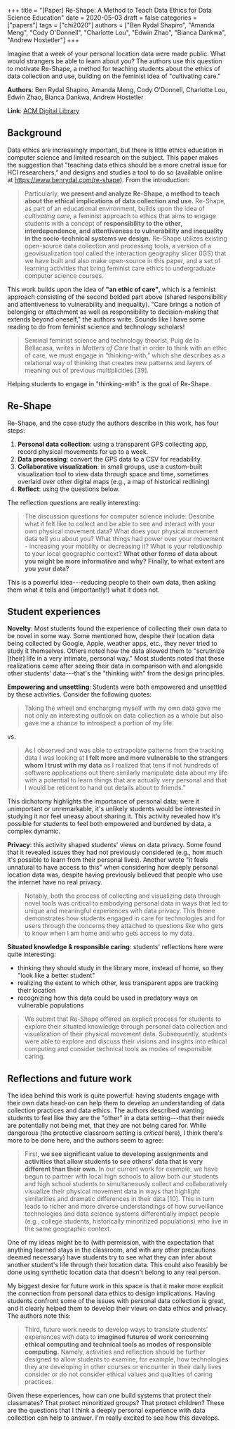 +++
title = "[Paper] Re-Shape: A Method to Teach Data Ethics for Data Science Education"
date = 2020-05-03
draft = false
categories = ["papers"]
tags = ["chi2020"]
authors = ["Ben Rydal Shapiro", "Amanda Meng", "Cody O'Donnell", "Charlotte Lou", "Edwin Zhao", "Bianca Dankwa", "Andrew Hostetler"]
+++

Imagine that a week of your personal location data were made public. What would strangers be able to learn about you? The authors use this question to motivate Re-Shape, a method for teaching students about the ethics of data collection and use, building on the feminist idea of "cultivating care."

<!--more-->

**Authors**: Ben Rydal Shapiro, Amanda Meng, Cody O'Donnell, Charlotte Lou, Edwin Zhao, Bianca Dankwa, Andrew Hostetler

**Link**: [ACM Digital Library](https://dl.acm.org/doi/abs/10.1145/3313831.3376251)

## Background
Data ethics are increasingly important, but there is little ethics education in computer science and limited research on the subject. This paper makes the suggestion that "teaching data ethics should be a more cnetral issue for HCI researchers," and designs and studies a tool to do so (available online at https://www.benrydal.com/re-shape). From the introduction:

> Particularly, **we present and analyze Re-Shape, a method to teach about the ethical implications of data collection and use.** Re-Shape, as part of an educational environment, builds upon the idea of *cultivating care*, a feminist approach to ethics that aims to engage students with a concept of **responsibility to the other, interdependence, and attentiveness to vulnerability and inequality in the socio-technical systems we design.** Re-Shape utilizes existing open-source data collection and processing tools, a version of a geovisualization tool called the interaction geography slicer (IGS) that we have built and also make open-source in this paper, and a set of learning activities that bring feminist care ethics to undergraduate computer science courses.

This work builds upon the idea of **"an ethic of care"**, which is a feminist approach consisting of the second bolded part above (shared responsibility and attentiveness to vulnerability and inequality). "Care brings a notion of belonging or attachment as well as responsibility to decision-making that extends beyond oneself," the authors write. Sounds like I have some reading to do from feminist science and technology scholars!

> Seminal feminist science and technology theorist, Puig de la Bellacasa, writes in *Matters of Care* that in order to think with an ethic of care, we must engage in “thinking-with,” which she describes as a relational way of thinking that creates new patterns and layers of meaning out of previous multiplicities [39].

Helping students to engage in "thinking-with" is the goal of Re-Shape.


## Re-Shape
Re-Shape, and the case study the authors describe in this work, has four steps:

 1. **Personal data collection**: using a transparent GPS collecting app, record physical movements for up to a week.
 2. **Data processing**: convert the GPS data to a CSV for readability.
 3. **Collaborative visualization**: in small groups, use a custom-built visualization tool to view data through space and time, sometimes overlaid over other digital maps (e.g., a map of historical redlining)
 4. **Reflect**: using the questions below.

The reflection questions are really interesting:

 > The discussion questions for computer science include: Describe what it felt like to collect and be able to see and interact with your own physical movement data? What does your physical movement data tell you about you? What things had power over your movement - increasing your mobility or decreasing it? What is your relationship to your local geographic context? **What other forms of data about you might be more informative and why? Finally, to what extent are you your data?**

This is a powerful idea---reducing people to their own data, then asking them what it tells and (importantly!) what it does not. 


## Student experiences
**Novelty**: Most students found the experience of collecting their own data to be novel in some way. Some mentioned how, despite their location data being collected by Google, Apple, weather apps, etc., they never tried to study it themselves. Others noted how the data allowed them to "scrutinize [their] life in a very intimate, personal way." Most students noted that these realizations came after seeing their data in comparison with and alongside other students' data---that's the "thinking with" from the design principles.

**Empowering and unsettling**: Students were both empowered and unsettled by these activities. Consider the following quotes:

> Taking the wheel and encharging myself with my own data gave me not only an interesting outlook on data collection as a whole but also gave me a chance to introspect a portion of my life.

vs.

> As I observed and was able to extrapolate patterns from the tracking data I was looking at **I felt more and more vulnerable to the strangers whom I trust with my data** as I realized that tens if not hundreds of software applications out there similarly manipulate data about my life with a potential to learn things that are actually very personal and that I would be reticent to hand out details about to friends.”

This dichotomy highlights the importance of personal data; were it unimportant or unremarkable, it's unlikely students would be interested in studying it nor feel uneasy about sharing it. This activity revealed how it's possible for students to feel both empowered and burdened by data, a complex dynamic.

**Privacy**: this activity shaped students' views on data privacy. Some found that it revealed issues they had not previously considered (e.g., how much it's possible to learn from their personal lives). Another wrote "it feels unnatural to have access to this" when considering how deeply personal location data was, despite having previously believed that people who use the internet have no real privacy.

> Notably, both the process of collecting and visualizing data through novel tools was critical to embodying personal data in ways that led to unique and meaningful experiences with data privacy. This theme demonstrates how students engaged in care for technologies and for users through the concerns they attached to questions like who gets to know when I am home and who gets access to my data.

**Situated knowledge & responsible caring**: students' reflections here were quite interesting:
 * thinking they should study in the library more, instead of home, so they "look like a better student"
 * realizing the extent to which other, less transparent apps are tracking their location
 * recognizing how this data could be used in predatory ways on vulnerable populations

> We submit that Re-Shape offered an explicit process for students to explore their situated knowledge through personal data collection and visualization of their physical movement data. Subsequently, students were able to explore and discuss their visions and insights into ethical computing and consider technical tools as modes of responsible caring.


## Reflections and future work
The idea behind this work is quite powerful: having students engage with their own data head-on can help them to develop an understanding of data collection practices and data ethics. The authors described wanting students to feel like they are the "other" in a data setting---that their needs are potentially not being met, that they are not being cared for. While dangerous (the protective classroom setting is *critical* here), I think there's more to be done here, and the authors seem to agree:

> First, **we see significant value to developing assignments and activities that allow students to see others’ data that is very different than their own.** In our current work for example, we have begun to partner with local high schools to allow both our students and high school students to simultaneously collect and collaboratively visualize their physical movement data in ways that highlight similarities and dramatic differences in their data [10]. This in turn leads to richer and more diverse understandings of how surveillance technologies and data science systems differentially impact people (e.g., college students, historically minoritized populations) who live in the same geographic context.

One of my ideas might be to (with permission, with the expectation that anything learned stays in the classroom, and with any other precautions deemed necessary) have students try to see what they can infer about another student's life through their location data. This could also feasibly be done using synthetic location data that doesn't belong to any real person.

My biggest desire for future work in this space is that it make more explicit the connection from personal data ethics to design implications. Having students confront some of the issues with personal data collection is great, and it clearly helped them to develop their views on data ethics and privacy. The authors note this:

> Third, future work needs to develop ways to translate students’ experiences with data to **imagined futures of work concerning ethical computing and technical tools as modes of responsible computing.** Namely, activities and reflection should be further designed to allow students to examine, for example, how technologies they are developing in other courses or encounter in their daily lives consider or do not consider ethical values and qualities of caring practices.

Given these experiences, how can one build systems that protect their classmates? That protect minoritized groups? That protect children? These are the questions that I think a deeply personal experience with data collection can help to answer. I'm really excited to see how this develops.

